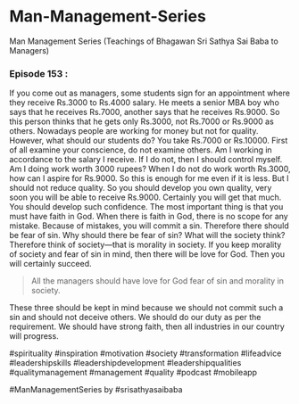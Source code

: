 # Man-Management-Series
Man Management Series (Teachings of Bhagawan Sri Sathya Sai Baba to Managers)

### Episode 153 : 

If you come out as managers, some students sign for an appointment where they receive Rs.3000 to Rs.4000 salary. He meets a senior MBA boy who says that he receives Rs.7000, another says that he receives Rs.9000. So this person thinks that he gets only Rs.3000, not Rs.7000 or Rs.9000 as others. Nowadays people are working for money but not for quality. However, what should our students do? You take Rs.7000 or Rs.10000. First of all examine your conscience, do not examine others. Am I working in accordance to the salary I receive. If I do not, then I should control myself. Am I doing work worth 3000 rupees? When I do not do work worth Rs.3000, how can I aspire for Rs.9000. So this is enough for me even if it is less. But I should not reduce quality. So you should develop you own quality, very soon you will be able to receive Rs.9000. Certainly you will get that much. You should develop such confidence. The most important thing is that you must have faith in God. When there is faith in God, there is no scope for any mistake. Because of mistakes, you will commit a sin. Therefore there should be fear of sin. Why should there be fear of sin? What will the society think? Therefore think of society—that is morality in society. If you keep morality of society and fear of sin in mind, then there will be love for God. Then you will certainly succeed.  

> All the managers should have 
> love for God
> fear of sin and 
> morality in society. 
 
These three should be kept in mind because we should not commit such a sin and should not deceive others. We should do our duty as per the requirement. We should have strong faith, then all industries in our country will progress.  

 #spirituality #inspiration #motivation #society #transformation #lifeadvice #leadershipskills  #leadershipdevelopment #leadershipqualities  #qualitymanagement #management #quality #podcast #mobileapp

#ManManagementSeries by #srisathyasaibaba

